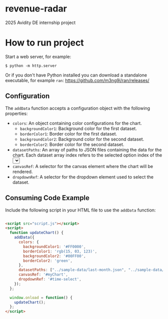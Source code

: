 # revenue-radar
2025 Avidity DE internship project

# How to run project

Start a web server, for example:

```
$ python -m http.server
```

Or if you don't have Python installed you can download a standalone executable, for example `ran`: https://github.com/m3ng9i/ran/releases/

## Configuration

The `addData` function accepts a configuration object with the following properties:

- `colors`: An object containing color configurations for the chart.
  - `backgroundColor1`: Background color for the first dataset.
  - `borderColor1`: Border color for the first dataset.
  - `backgroundColor2`: Background color for the second dataset.
  - `borderColor2`: Border color for the second dataset.
- `datasetPaths`: An array of paths to JSON files containing the data for the chart. Each dataset array index refers to the selected option index of the <select> tag. Chart will adapt automatically to the quantity of dataset elements in the selected path.
- `canvasRef`: A selector for the canvas element where the chart will be rendered.
- `dropdownRef`: A selector for the dropdown element used to select the dataset.


## Consuming Code Example

Include the following script in your HTML file to use the `addData` function:

```html

<script src="script.js"></script>
<script>
  function updateChart() {
    addData({
      colors: {
        backgroundColor1: '#FF0000',
        borderColor1: 'rgb(15, 03, 123)',
        backgroundColor2: '#00FF00',
        borderColor2: 'green',
      },
      datasetPaths: ["../sample-data/last-month.json", "../sample-data/last-30-days.json", "../sample-data/last-90-days.json", "../sample-data/last-6-months.json", "../sample-data/last-year.json"], 
      canvasRef: '#myChart',
      dropdownRef: '#time-select',
    });
  };

  window.onload = function() {
    updateChart();
  };
</script>
